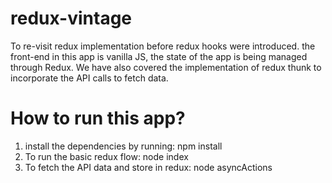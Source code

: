 # redux-vintage

To re-visit redux implementation before redux hooks were introduced.
the front-end in this app is vanilla JS, the state of the app is being managed through Redux.
We have also covered the implementation of redux thunk to incorporate the API calls to fetch data.

# How to run this app?

1. install the dependencies by running: npm install
2. To run the basic redux flow: node index
3. To fetch the API data and store in redux: node asyncActions
